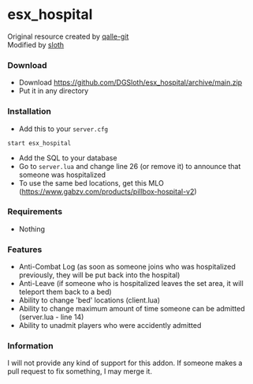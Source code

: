 # esx_hospital
Original resource created by [qalle-git](https://github.com/qalle-git/esx-qalle-jail)  
Modified by [sloth](https://github.com/DGSloth)

### Download
- Download https://github.com/DGSloth/esx_hospital/archive/main.zip
- Put it in any directory

### Installation
- Add this to your `server.cfg`

```
start esx_hospital
```

- Add the SQL to your database
- Go to `server.lua` and change line 26 (or remove it) to announce that someone was hospitalized
- To use the same bed locations, get this MLO (https://www.gabzv.com/products/pillbox-hospital-v2)

### Requirements
- Nothing

### Features
- Anti-Combat Log (as soon as someone joins who was hospitalized previously, they will be put back into the hospital)
- Anti-Leave (if someone who is hospitalized leaves the set area, it will teleport them back to a bed)
- Ability to change 'bed' locations (client.lua)
- Ability to change maximum amount of time someone can be admitted (server.lua - line 14)
- Ability to unadmit players who were accidently admitted

### Information
I will not provide any kind of support for this addon. If someone makes a pull request to fix something, I may merge it.
